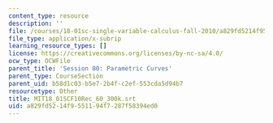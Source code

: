 ```yaml
---
content_type: resource
description: ''
file: /courses/18-01sc-single-variable-calculus-fall-2010/a829fd5214f9551194f7287f58394ed0_MIT18_01SCF10Rec_60_300k.vtt
file_type: application/x-subrip
learning_resource_types: []
license: https://creativecommons.org/licenses/by-nc-sa/4.0/
ocw_type: OCWFile
parent_title: 'Session 80: Parametric Curves'
parent_type: CourseSection
parent_uid: b58d1c03-b5e7-2b4f-c2ef-553cda5d94b7
resourcetype: Other
title: MIT18_01SCF10Rec_60_300k.srt
uid: a829fd52-14f9-5511-94f7-287f58394ed0
---
```

